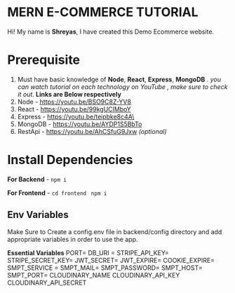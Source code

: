 # MERN E-COMMERCE TUTORIAL

Hi! My name is **Shreyas**, I have created this Demo Ecommerce website.

# Prerequisite

1.  Must have basic knowledge of **Node**, **React**, **Express**, **MongoDB** . _you can watch tutorial on each technology on YouTube , make sure to check it out_. **Links are Below respectively**
2.  Node - https://youtu.be/BSO9C8Z-YV8
3.  React - https://youtu.be/99kgUCIMboY
4.  Express - https://youtu.be/teipbke8c4A\
5.  MongoDB - https://youtu.be/AYDP1S5BbTo
6.  RestApi - https://youtu.be/AhCSfuG9Jxw _(optional)_

# Install Dependencies

**For Backend** - `npm i`

**For Frontend** - `cd frontend` ` npm i`

## Env Variables

Make Sure to Create a config.env file in backend/config directory and add appropriate variables in order to use the app.

**Essential Variables**
PORT=
DB_URI =
STRIPE_API_KEY=
STRIPE_SECRET_KEY=
JWT_SECRET=
JWT_EXPIRE=
COOKIE_EXPIRE=
SMPT_SERVICE =
SMPT_MAIL=
SMPT_PASSWORD=
SMPT_HOST=
SMPT_PORT=
CLOUDINARY_NAME
CLOUDINARY_API_KEY
CLOUDINARY_API_SECRET
